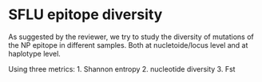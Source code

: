 # SFLU epitope diversity

As suggested by the reviewer, we try to study the diversity of mutations of the NP epitope in different samples. Both at nucletoide/locus level and at haplotype level.

Using three metrics:
	1. Shannon entropy
	2. nucleotide diversity
	3. Fst